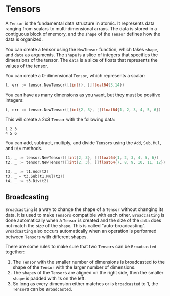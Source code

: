 # Tensors

A `Tensor` is the fundamental data structure in atomic. It represents data ranging from scalars to multi-dimensional arrays. The data is stored in a contiguous block of memory, and the `shape` of the `Tensor` defines how the data is organized.

You can create a tensor using the `NewTensor` function, which takes `shape`, and `data` as arguments. The `shape` is a slice of integers that specifies the dimensions of the tensor. The `data` is a slice of floats that represents the values of the tensor.

You can create a 0-dimensional `Tensor`, which represents a scalar:

```go
t, err := tensor.NewTensor([]int{}, []float64{3.14})
```

You can have as many dimensions as you want, but they must be positive integers:

```go
t, err := tensor.NewTensor([]int{2, 3}, []float64{1, 2, 3, 4, 5, 6})
```

This will create a 2x3 `Tensor` with the following data:

```
1 2 3
4 5 6
```

You can add, subtract, multiply, and divide `Tensors` using the `Add`, `Sub`, `Mul`, and `Div` methods.

```go
t1, _ := tensor.NewTensor([]int{2, 3}, []float64{1, 2, 3, 4, 5, 6})
t2, _ := tensor.NewTensor([]int{2, 3}, []float64{7, 8, 9, 10, 11, 12})

t3, _ := t1.Add(t2)
t3, _ = t3.Sub(t1.Mul(t2))
t4, _ := t3.Div(t2)
```

## Broadcasting

`Broadcasting` is a way to change the shape of a `Tensor` without changing its data. It is used to make `Tensors` compatible with each other. `Broadcasting` is done automatically when a `Tensor` is created and the size of the `data` does not match the size of the `shape`. This is called "auto-broadcasting". `Broadcasting` also occurs automatically when an operation is performed between `Tensors` with different shapes.

There are some rules to make sure that two `Tensors` can be `Broadcasted` together:
1. The `Tensor` with the smaller number of dimensions is broadcasted to the shape of the `Tensor` with the larger number of dimensions.
2. The `shape`s of the `Tensor`s are aligned on the right side, then the smaller `shape` is padded with 1s on the left.
3. So long as every dimension either matches or is `broadcasted` to 1, the `Tensor`s can be `Broadcasted`.